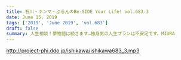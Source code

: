 ```yaml
---
title: 石川・ホンマ・ぶるんのBe-SIDE Your Life! vol.683-3
date: June 15, 2019
tags: ['2019', 'June 2019', 'vol.683']
draft: false
summary: 人生相談！夢物語は続きます…独身男の人生プランは不安定です。MIURA
---
```


http://project-phi.ddo.jp/ishikawa/ishikawa683_3.mp3
